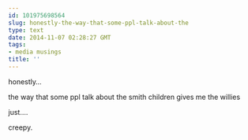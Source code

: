 ```yaml
---
id: 101975698564
slug: honestly-the-way-that-some-ppl-talk-about-the
type: text
date: 2014-11-07 02:28:27 GMT
tags:
- media musings
title: ''
---
```

<p>honestly&#8230;</p>

<p>the way that some ppl talk about the smith children gives me the willies</p>

<p>just&#8230;.</p>

<p>creepy.</p>
